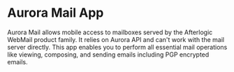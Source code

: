 # Aurora Mail App

Aurora Mail allows mobile access to mailboxes served by the Afterlogic WebMail product family. It relies on Aurora API and can't work with the mail server directly. This app enables you to perform all essential mail operations like viewing, composing, and sending emails including PGP encrypted emails.
